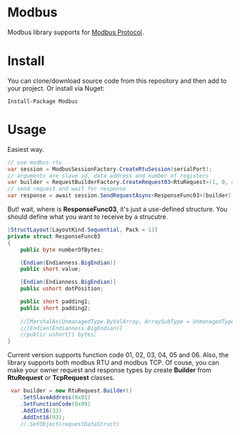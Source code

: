 # Modbus

Modbus library supports for [Modbus Protocol](http://www.simplymodbus.ca/FAQ.htm).

# Install

You can clone/download source code from this repository and then add to your project. Or install via Nuget:
```
Install-Package Modbus
```

# Usage

Easiest way.
``` cs
// use modbus rtu
var session = ModbusSessionFactory.CreateRtuSession(serialPort);
// arguments are slave id, data address and number of registers
var builder = RequestBuilderFactory.CreateRequest03<RtuRequest>(1, 0, 4);
// send request and wait for response
var response = await session.SendRequestAsync<ResponseFunc03>(builder);
```
But! wait, where is **ResponseFunc03**, it's just a use-defined structure. You should define what you want to receive by a strucutre.

``` cs
[StructLayout(LayoutKind.Sequential, Pack = 1)]
private struct ResponseFunc03
{
    public byte numberOfBytes;

    [Endian(Endianness.BigEndian)]
    public short value;

    [Endian(Endianness.BigEndian)]
    public ushort dotPosition;

    public short padding1;
    public short padding2;
    
    //[MarshalAs(UnmanagedType.ByValArray, ArraySubType = UnmanagedType.U2, SizeConst = 4)]
    //[Endian(Endianness.BigEndian)]
    //public ushort[] bytes;
}
```

Current version supports function code 01, 02, 03, 04, 05 and 06. Also, the library supports both modbus RTU and modbus TCP. Of couse, you can make your owner request and response types by create **Builder** from **RtuRequest** or **TcpRequest** classes.

``` cs
 var builder = new RtuRequest.Builder()
    .SetSlaveAddress(0x01)
    .SetFunctionCode(0x09)
    .AddInt16(33)
    .AddInt16(93);
    //.SetObject(requestDataStruct)
```

